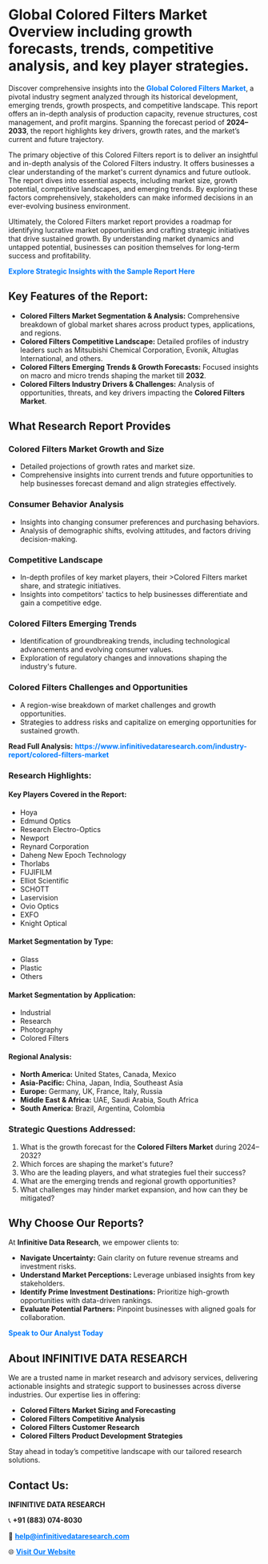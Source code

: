 <h1>Global Colored Filters Market Overview including growth forecasts, trends, competitive analysis, and key player strategies.</h1>
<p>
Discover comprehensive insights into the 
<a href="https://www.infinitivedataresearch.com/industry-report/colored-filters-market" rel="dofollow" style="color: #007BFF; text-decoration: none;"><strong>Global Colored Filters Market</strong></a>, a pivotal industry segment analyzed through its historical development, emerging trends, growth prospects, and competitive landscape. This report offers an in-depth analysis of production capacity, revenue structures, cost management, and profit margins. Spanning the forecast period of <strong>2024–2033</strong>, the report highlights key drivers, growth rates, and the market’s current and future trajectory.
</p>
<p>
The primary objective of this Colored Filters report is to deliver an insightful and in-depth analysis of the Colored Filters industry. It offers businesses a clear understanding of the market's current dynamics and future outlook. The report dives into essential aspects, including market size, growth potential, competitive landscapes, and emerging trends. By exploring these factors comprehensively, stakeholders can make informed decisions in an ever-evolving business environment.
</p>
<p>
Ultimately, the Colored Filters market report provides a roadmap for identifying lucrative market opportunities and crafting strategic initiatives that drive sustained growth. By understanding market dynamics and untapped potential, businesses can position themselves for long-term success and profitability.
</p>
<p>
<a href="https://www.infinitivedataresearch.com/request-sample/reportId=103600" style="color: #007BFF; text-decoration: none;"><strong>Explore Strategic Insights with the Sample Report Here</strong></a>
</p>

<h2>Key Features of the Report:</h2>
<ul>
<li><strong>Colored Filters Market Segmentation & Analysis:</strong> Comprehensive breakdown of global market shares across product types, applications, and regions.</li>
<li><strong>Colored Filters Competitive Landscape:</strong> Detailed profiles of industry leaders such as Mitsubishi Chemical Corporation, Evonik, Altuglas International, and others.</li>
<li><strong>Colored Filters Emerging Trends & Growth Forecasts:</strong> Focused insights on macro and micro trends shaping the market till <strong>2032</strong>.</li>
<li><strong>Colored Filters Industry Drivers & Challenges:</strong> Analysis of opportunities, threats, and key drivers impacting the <strong>Colored Filters Market</strong>.</li>
</ul>

<h2>What Research Report Provides</h2>
<h3>Colored Filters Market Growth and Size</h3>
<ul>
<li>Detailed projections of growth rates and market size.</li>
<li>Comprehensive insights into current trends and future opportunities to help businesses forecast demand and align strategies effectively.</li>
</ul>

<h3>Consumer Behavior Analysis</h3>
<ul>
<li>Insights into changing consumer preferences and purchasing behaviors.</li>
<li>Analysis of demographic shifts, evolving attitudes, and factors driving decision-making.</li>
</ul>

<h3>Competitive Landscape</h3>
<ul>
<li>In-depth profiles of key market players, their >Colored Filters market share, and strategic initiatives.</li>
<li>Insights into competitors' tactics to help businesses differentiate and gain a competitive edge.</li>
</ul>

<h3>Colored Filters Emerging Trends</h3>
<ul>
<li>Identification of groundbreaking trends, including technological advancements and evolving consumer values.</li>
<li>Exploration of regulatory changes and innovations shaping the industry's future.</li>
</ul>

<h3>Colored Filters Challenges and Opportunities</h3>
<ul>
<li>A region-wise breakdown of market challenges and growth opportunities.</li>
<li>Strategies to address risks and capitalize on emerging opportunities for sustained growth.</li>
</ul>
<p><strong>Read Full Analysis:</strong> <a href="https://www.infinitivedataresearch.com/industry-report/colored-filters-market" rel="dofollow" style="color: #007BFF; text-decoration: none;"><strong>https://www.infinitivedataresearch.com/industry-report/colored-filters-market</strong></a></p>
<h3>Research Highlights:</h3>
<h4>Key Players Covered in the Report:</h4>
<ul><li>Hoya</li><li>Edmund Optics</li><li>Research Electro-Optics</li><li>Newport</li><li>Reynard Corporation</li><li>Daheng New Epoch Technology</li><li>Thorlabs</li><li>FUJIFILM</li><li>Elliot Scientific</li><li>SCHOTT</li><li>Laservision</li><li>Ovio Optics</li><li>EXFO</li><li>Knight Optical</li></ul>
<h4>Market Segmentation by Type:</h4>
<ul><li>Glass</li><li>Plastic</li><li>Others</li></ul>
<h4>Market Segmentation by Application:</h4>
<ul><li>Industrial</li><li>Research</li><li>Photography</li><li>Colored Filters</li></ul>

<h4>Regional Analysis:</h4>
<ul>
<li><strong>North America:</strong> United States, Canada, Mexico</li>
<li><strong>Asia-Pacific:</strong> China, Japan, India, Southeast Asia</li>
<li><strong>Europe:</strong> Germany, UK, France, Italy, Russia</li>
<li><strong>Middle East & Africa:</strong> UAE, Saudi Arabia, South Africa</li>
<li><strong>South America:</strong> Brazil, Argentina, Colombia</li>
</ul>

<h3>Strategic Questions Addressed:</h3>
<ol>
<li>What is the growth forecast for the <strong>Colored Filters Market</strong> during 2024–2032?</li>
<li>Which forces are shaping the market's future?</li>
<li>Who are the leading players, and what strategies fuel their success?</li>
<li>What are the emerging trends and regional growth opportunities?</li>
<li>What challenges may hinder market expansion, and how can they be mitigated?</li>
</ol>

<h2>Why Choose Our Reports?</h2>
<p>At <strong>Infinitive Data Research</strong>, we empower clients to:</p>
<ul>
<li><strong>Navigate Uncertainty:</strong> Gain clarity on future revenue streams and investment risks.</li>
<li><strong>Understand Market Perceptions:</strong> Leverage unbiased insights from key stakeholders.</li>
<li><strong>Identify Prime Investment Destinations:</strong> Prioritize high-growth opportunities with data-driven rankings.</li>
<li><strong>Evaluate Potential Partners:</strong> Pinpoint businesses with aligned goals for collaboration.</li>
</ul>
<p><a href="https://www.infinitivedataresearch.com/industry-report/colored-filters-market" rel="dofollow" style="color: #007BFF; text-decoration: none;"><strong>Speak to Our Analyst Today</strong></a></p>

<h2>About INFINITIVE DATA RESEARCH</h2>
<p>We are a trusted name in market research and advisory services, delivering actionable insights and strategic support to businesses across diverse industries. Our expertise lies in offering:</p>
<ul>
<li><strong>Colored Filters Market Sizing and Forecasting</strong></li>
<li><strong>Colored Filters Competitive Analysis</strong></li>
<li><strong>Colored Filters Customer Research</strong></li>
<li><strong>Colored Filters Product Development Strategies</strong></li>
</ul>
<p>Stay ahead in today’s competitive landscape with our tailored research solutions.</p>

<h2>Contact Us:</h2>
<p><strong>INFINITIVE DATA RESEARCH</strong></p>
<p>📞 <strong>+91 (883) 074-8030</strong></p>
<p>📧 <strong><a href="mailto:help@infinitivedataresearch.com" style="color: #007BFF;">help@infinitivedataresearch.com</a></strong></p>
<p>🌐 <strong><a href="https://www.infinitivedataresearch.com" rel="dofollow" style="color: #007BFF;">Visit Our Website</a></strong></p>
